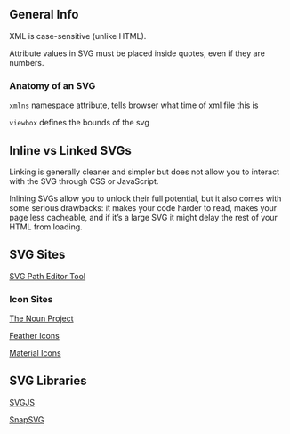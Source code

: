 ## General Info

XML is case-sensitive (unlike HTML).

Attribute values in SVG must be placed inside quotes, even if they are numbers.

### Anatomy of an SVG

`xmlns` namespace attribute, tells browser what time of xml file this is

`viewbox` defines the bounds of the svg

## Inline vs Linked SVGs

Linking is generally cleaner and simpler but does not allow you to interact with the SVG through CSS or JavaScript.

Inlining SVGs allow you to unlock their full potential, but it also comes with some serious drawbacks: it makes your code harder to read, makes your page less cacheable, and if it’s a large SVG it might delay the rest of your HTML from loading.

## SVG Sites

[SVG Path Editor Tool](https://yqnn.github.io/svg-path-editor/)

### Icon Sites

[The Noun Project](https://thenounproject.com/)

[Feather Icons](https://feathericons.com/)

[Material Icons](https://fonts.google.com/icons)

## SVG Libraries

[SVGJS](https://svgjs.dev/docs/3.0/)

[SnapSVG](http://snapsvg.io/)
